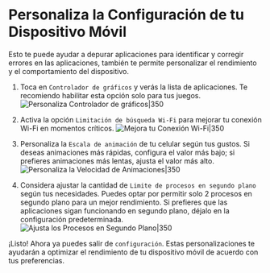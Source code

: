 # Personaliza la Configuración de tu Dispositivo Móvil

Esto te puede ayudar a depurar aplicaciones para identificar y corregir errores en las aplicaciones, también te permite personalizar el rendimiento y el comportamiento del dispositivo.

1. Toca en `Controlador de gráficos` y verás la lista de aplicaciones. Te recomiendo habilitar esta opción solo para tus juegos.
![Personaliza Controlador de gráficos|350](graficos-mobile.png)

2. Activa la opción `Limitación de búsqueda Wi-Fi` para mejorar tu conexión Wi-Fi en momentos críticos.
![Mejora tu Conexión Wi-Fi|350](limit-wifi-mobile.png)

3. Personaliza la `Escala de animación` de tu celular según tus gustos. Si deseas animaciones más rápidas, configura el valor más bajo; si prefieres animaciones más lentas, ajusta el valor más alto.
![Personaliza la Velocidad de Animaciones|350](escala-mobile.png)

4. Considera ajustar la cantidad de `Limite de procesos en segundo plano` según tus necesidades. Puedes optar por permitir solo 2 procesos en segundo plano para un mejor rendimiento. Si prefieres que las aplicaciones sigan funcionando en segundo plano, déjalo en la configuración predeterminada.
![Ajusta los Procesos en Segundo Plano|350](procesos-mobile.png)

¡Listo! Ahora ya puedes salir de `configuración`. Estas personalizaciones te ayudarán a optimizar el rendimiento de tu dispositivo móvil de acuerdo con tus preferencias.